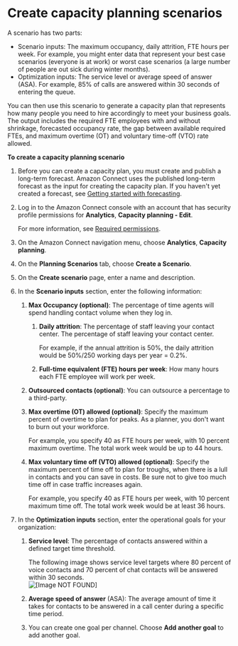 # Create capacity planning scenarios<a name="capacity-planning-create-scenarios"></a>

A scenario has two parts: 
+ Scenario inputs: The maximum occupancy, daily attrition, FTE hours per week\. For example, you might enter data that represent your best case scenarios \(everyone is at work\) or worst case scenarios \(a large number of people are out sick during winter months\)\.
+ Optimization inputs: The service level or average speed of answer \(ASA\)\. For example, 85% of calls are answered within 30 seconds of entering the queue\.

You can then use this scenario to generate a capacity plan that represents how many people you need to hire accordingly to meet your business goals\. The output includes the required FTE employees with and without shrinkage, forecasted occupancy rate, the gap between available required FTEs, and maximum overtime \(OT\) and voluntary time\-off \(VTO\) rate allowed\.

**To create a capacity planning scenario**

1. Before you can create a capacity plan, you must create and publish a long\-term forecast\. Amazon Connect uses the published long\-term forecast as the input for creating the capacity plan\. If you haven't yet created a forecast, see [Getting started with forecasting](forecasting.md#getting-started-forecasting)\. 

1. Log in to the Amazon Connect console with an account that has security profile permissions for **Analytics**, **Capacity planning \- Edit**\. 

   For more information, see [Required permissions](required-optimization-permissions.md)\. 

1. On the Amazon Connect navigation menu, choose **Analytics**, **Capacity planning**\.

1. On the **Planning Scenarios** tab, choose **Create a Scenario**\. 

1. On the **Create scenario** page, enter a name and description\.

1. In the **Scenario inputs** section, enter the following information: 

   1. **Max Occupancy \(optional\)**: The percentage of time agents will spend handling contact volume when they log in\.

      

      1. **Daily attrition**: The percentage of staff leaving your contact center\. The percentage of staff leaving your contact center\. 

         For example, if the annual attrition is 50%, the daily attrition would be 50%/250 working days per year = 0\.2%\.

      1. **Full\-time equivalent \(FTE\) hours per week**: How many hours each FTE employee will work per week\.

   1. **Outsourced contacts \(optional\)**: You can outsource a percentage to a third\-party\. 

   1. **Max overtime \(OT\) allowed \(optional\)**: Specify the maximum percent of overtime to plan for peaks\. As a planner, you don't want to burn out your workforce\.

      For example, you specify 40 as FTE hours per week, with 10 percent maximum overtime\. The total work week would be up to 44 hours\. 

   1. **Max voluntary time off \(VTO\) allowed \(optional\)**: Specify the maximum percent of time off to plan for troughs, when there is a lull in contacts and you can save in costs\. Be sure not to give too much time off in case traffic increases again\.

      For example, you specify 40 as FTE hours per week, with 10 percent maximum time off\. The total work week would be at least 36 hours\. 

1. In the **Optimization inputs** section, enter the operational goals for your organization:

   1. **Service level**: The percentage of contacts answered within a defined target time threshold\.

      The following image shows service level targets where 80 percent of voice contacts and 70 percent of chat contacts will be answered within 30 seconds\.  
![\[Image NOT FOUND\]](http://docs.aws.amazon.com/connect/latest/adminguide/images/wfm-capacity-planning-servicelevel.png)

   1. **Average speed of answer** \(ASA\): The average amount of time it takes for contacts to be answered in a call center during a specific time period\.

   1. You can create one goal per channel\. Choose **Add another goal** to add another goal\.